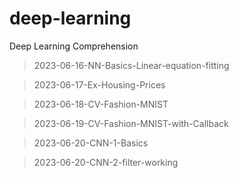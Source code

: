 # deep-learning
Deep Learning Comprehension

> 2023-06-16-NN-Basics-Linear-equation-fitting

> 2023-06-17-Ex-Housing-Prices

> 2023-06-18-CV-Fashion-MNIST

> 2023-06-19-CV-Fashion-MNIST-with-Callback

> 2023-06-20-CNN-1-Basics

> 2023-06-20-CNN-2-filter-working

> 
